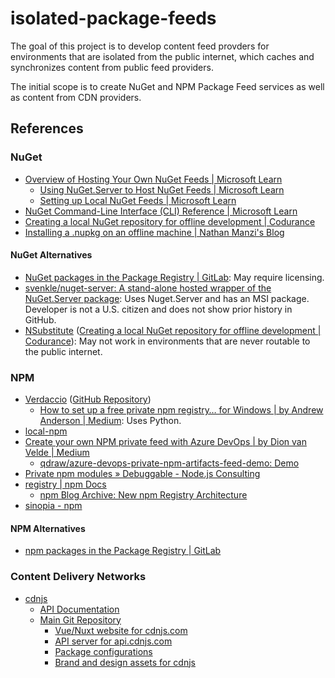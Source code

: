 # isolated-package-feeds

The goal of this project is to develop content feed provders for environments that are isolated from the public internet, which caches and synchronizes content from public feed providers.

The initial scope is to create NuGet and NPM Package Feed services as well as content from CDN providers.

## References

### NuGet

- [Overview of Hosting Your Own NuGet Feeds | Microsoft Learn](https://learn.microsoft.com/en-au/nuget/hosting-packages/overview)
  - [Using NuGet.Server to Host NuGet Feeds | Microsoft Learn](https://learn.microsoft.com/en-au/nuget/hosting-packages/overview)
  - [Setting up Local NuGet Feeds | Microsoft Learn](https://learn.microsoft.com/en-au/nuget/hosting-packages/local-feeds)
- [NuGet Command-Line Interface (CLI) Reference | Microsoft Learn](https://learn.microsoft.com/en-us/nuget/reference/nuget-exe-cli-reference?source=recommendations)
- [Creating a local NuGet repository for offline development | Codurance](https://www.codurance.com/publications/2015/05/04/creating-a-local-nuget-repository)
- [Installing a .nupkg on an offline machine | Nathan Manzi's Blog](https://nmanzi.com/blog/installing-nupkg-offline)

#### NuGet Alternatives

- [NuGet packages in the Package Registry | GitLab](https://docs.gitlab.com/ee/user/packages/nuget_repository/): May require licensing.
- [svenkle/nuget-server: A stand-alone hosted wrapper of the NuGet.Server package](https://github.com/lerwine/nuget-server): Uses Nuget.Server and has an MSI package. Developer is not a U.S. citizen and does not show prior history in GitHub.
- [NSubstitute](https://nsubstitute.github.io/) ([Creating a local NuGet repository for offline development | Codurance](https://www.codurance.com/publications/2015/05/04/creating-a-local-nuget-repository)): May not work in environments that are never routable to the public internet.

### NPM

- [Verdaccio](https://www.npmjs.com/package/verdaccio) ([GitHub Repository](https://github.com/verdaccio/verdaccio))
  - [How to set up a free private npm registry… for Windows | by Andrew Anderson | Medium](https://medium.com/@Anderson7301/how-to-set-up-a-free-private-npm-registry-for-windows-f532c6a381ce): Uses Python.
- [local-npm](https://www.npmjs.com/package/local-npm)
- [Create your own NPM private feed with Azure DevOps | by Dion van Velde | Medium](https://qdraw.medium.com/create-your-own-npm-private-feed-with-azure-devops-54e02b81a10e)
  - [qdraw/azure-devops-private-npm-artifacts-feed-demo: Demo](https://github.com/qdraw/azure-devops-private-npm-artifacts-feed-demo/)
- [Private npm modules » Debuggable - Node.js Consulting](http://debuggable.com/posts/private-npm-modules:4e68cc7d-1ac4-42d9-995a-343dcbdd56cb)
- [registry | npm Docs](https://docs.npmjs.com/cli/v9/using-npm/registry)
  - [npm Blog Archive: New npm Registry Architecture](https://blog.npmjs.org/post/75707294465/new-npm-registry-architecture)
- [sinopia - npm](https://www.npmjs.com/package/sinopia)

#### NPM Alternatives

- [npm packages in the Package Registry | GitLab](https://docs.gitlab.com/ee/user/packages/npm_registry/)

### Content Delivery Networks

- [cdnjs](https://cdnjs.com/)
  - [API Documentation](https://cdnjs.com/api)
  - [Main Git Repository](https://github.com/lerwine/cdnjs)
    - [Vue/Nuxt website for cdnjs.com](https://github.com/lerwine/static-website)
    - [API server for api.cdnjs.com](https://github.com/lerwine/api-server)
    - [Package configurations](https://github.com/lerwine/packages)
    - [Brand and design assets for cdnjs](https://github.com/lerwine/brand)
